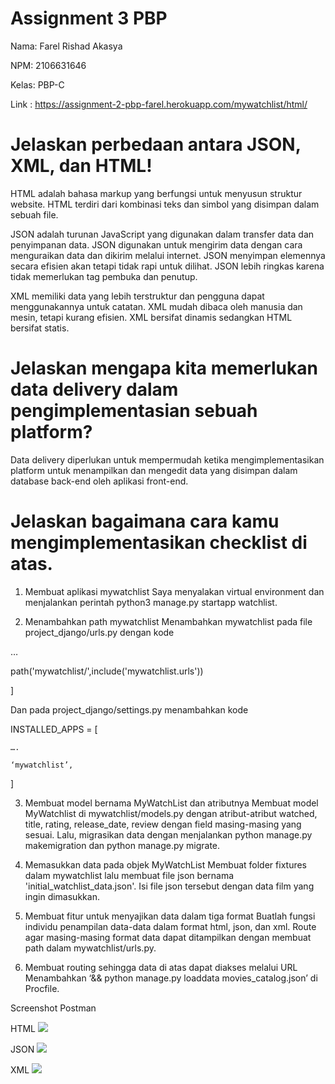 
# Assignment 3 PBP
Nama: Farel Rishad Akasya

NPM: 2106631646

Kelas: PBP-C

Link : https://assignment-2-pbp-farel.herokuapp.com/mywatchlist/html/


# Jelaskan perbedaan antara JSON, XML, dan HTML!
HTML adalah bahasa markup yang berfungsi untuk menyusun struktur website. HTML terdiri dari kombinasi teks dan simbol yang disimpan dalam sebuah file.

JSON adalah turunan JavaScript yang digunakan dalam transfer data dan penyimpanan data.  JSON digunakan untuk mengirim data dengan cara menguraikan data dan dikirim melalui internet. JSON menyimpan elemennya secara efisien akan tetapi tidak rapi untuk dilihat. JSON lebih ringkas karena tidak memerlukan tag pembuka dan penutup. 

XML memiliki data yang lebih terstruktur dan pengguna dapat menggunakannya untuk catatan. XML mudah dibaca oleh manusia dan mesin, tetapi kurang efisien. XML bersifat dinamis sedangkan HTML bersifat statis.

# Jelaskan mengapa kita memerlukan data delivery dalam pengimplementasian sebuah platform?
Data delivery diperlukan untuk mempermudah ketika mengimplementasikan platform untuk menampilkan dan mengedit data yang disimpan dalam database back-end oleh aplikasi front-end. 

# Jelaskan bagaimana cara kamu mengimplementasikan checklist di atas.

1. Membuat aplikasi mywatchlist 
Saya menyalakan virtual environment dan menjalankan perintah python3 manage.py startapp watchlist. 

2. Menambahkan path mywatchlist
Menambahkan mywatchlist pada file project_django/urls.py dengan kode

…

path('mywatchlist/',include('mywatchlist.urls'))

]

Dan pada project_django/settings.py menambahkan kode

INSTALLED_APPS = [
	
    ….
	
    ‘mywatchlist’,

]

3. Membuat model bernama MyWatchList dan atributnya
Membuat model MyWatchlist di  mywatchlist/models.py dengan atribut-atribut watched, title, rating, release_date, review dengan field masing-masing yang sesuai. Lalu, migrasikan data dengan menjalankan python manage.py makemigration dan python manage.py migrate.

4. Memasukkan data pada objek MyWatchList
Membuat folder fixtures dalam mywatchlist lalu membuat file json bernama 'initial_watchlist_data.json'. Isi file json tersebut dengan data film yang ingin dimasukkan. 

5. Membuat fitur untuk menyajikan data dalam tiga format
Buatlah fungsi individu penampilan data-data dalam format html, json, dan xml. Route agar masing-masing format data dapat ditampilkan dengan membuat path dalam mywatchlist/urls.py. 

6. Membuat routing sehingga data di atas dapat diakses melalui URL
Menambahkan ‘&& python manage.py loaddata movies_catalog.json’ di  Procfile. 

Screenshot Postman

HTML
![](https://raw.githubusercontent.com/farelakasya/assignment2clone/mywatchlist/assets/html.png)

JSON
![](https://raw.githubusercontent.com/farelakasya/assignment2clone/mywatchlist/assets/json.png)

XML
![](https://raw.githubusercontent.com/farelakasya/assignment2clone/mywatchlist/assets/xml.png)
